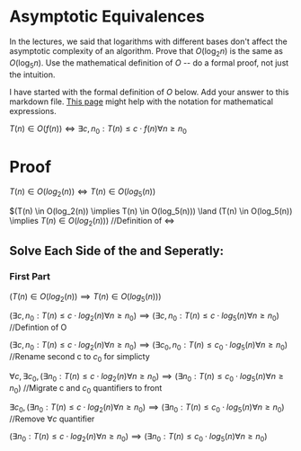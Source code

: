 # Asymptotic Equivalences

In the lectures, we said that logarithms with different bases don't affect the
asymptotic complexity of an algorithm. Prove that $O(\log_{2} n)$ is the same as
$O(\log_{5} n)$. Use the mathematical definition of $O$ -- do a formal proof,
not just the intuition.

I have started with the formal definition of $O$ below. Add your answer to this
markdown file. [This
page](https://docs.github.com/en/get-started/writing-on-github/working-with-advanced-formatting/writing-mathematical-expressions)
might help with the notation for mathematical expressions.

$T(n) \in O(f(n)) \iff \exists c, n_0: T(n) \leq c \cdot f(n) \forall n \geq n_0$

# Proof

$T(n) \in O(log_2(n)) \iff T(n) \in O(log_5(n))$

$(T(n) \in O(log_2(n)) \implies T(n) \in O(log_5(n))) \land (T(n) \in O(log_5(n)) \implies $T(n) \in O(log_2(n)))$  //Definition of $\iff$

## Solve Each Side of the and Seperatly:

### First Part

$(T(n) \in O(log_2(n)) \implies T(n) \in O(log_5(n)))$

$(\exists c, n_0: T(n) \leq c \cdot log_2(n) \forall n \geq n_0) \implies (\exists c, n_0: T(n) \leq c \cdot log_5(n) \forall n \geq n_0)$  //Defintion of O

$(\exists c, n_0: T(n) \leq c \cdot log_2(n) \forall n \geq n_0) \implies (\exists c_0, n_0: T(n) \leq c_0 \cdot log_5(n) \forall n \geq n_0)$  //Rename second c to $c_0$ for simplicty

$\forall c, \exists c_0, (\exists n_0: T(n) \leq c \cdot log_2(n) \forall n \geq n_0) \implies (\exists n_0: T(n) \leq c_0 \cdot log_5(n) \forall n \geq n_0)$  //Migrate c and $c_0$ quantifiers to front

$\exists c_0, (\exists n_0: T(n) \leq c \cdot log_2(n) \forall n \geq n_0) \implies (\exists n_0: T(n) \leq c_0 \cdot log_5(n) \forall n \geq n_0)$  //Remove $\forall c$ quantifier

$(\exists n_0: T(n) \leq c \cdot log_2(n) \forall n \geq n_0) \implies (\exists n_0: T(n) \leq c_0 \cdot log_5(n) \forall n \geq n_0)$
